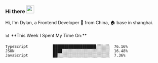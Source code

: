 ### Hi there <img src="https://media.giphy.com/media/hvRJCLFzcasrR4ia7z/giphy.gif" width="25px">

<!-- ![visitors](https://visitor-badge.glitch.me/badge?page_id=dislfyer.dislfyer) --!>

Hi, I'm Dylan, a Frontend Developer 🚀 from China, 🏠 base in shanghai.
<br/>
<br/>

📊 **This Week I Spent My Time On:**


<!--START_SECTION:waka-->

```text
TypeScript           ███████████████████░░░░░░  76.16%
JSON                 ████░░░░░░░░░░░░░░░░░░░░░  16.48%
JavaScript           ██░░░░░░░░░░░░░░░░░░░░░░░  7.36%
```

<!--END_SECTION:waka-->

<!--
**About Me:**
 -->
